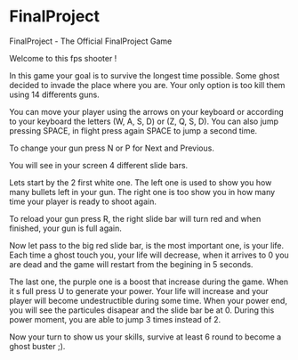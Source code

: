 # FinalProject
FinalProject - The Official FinalProject Game

Welcome to this fps shooter !

In this game your goal is to survive the longest time possible.
Some ghost decided to invade the place where you are.
Your only option is too kill them using 14 differents guns.

You can move your player using the arrows on your keyboard or according to your keyboard the letters (W, A, S, D) or (Z, Q, S, D).
You can also jump pressing SPACE, in flight press again SPACE to jump a second time.

To change your gun press N or P for Next and Previous.

You will see in your screen 4 different slide bars.

Lets start by the 2 first white one.
The left one is used to show you how many bullets left in your gun.
The right one is too show you in how many time your player is ready to shoot again.

To reload your gun press R, the right slide bar will turn red and when finished, your gun is full again.

Now let pass to the big red slide bar, is the most important one, is your life.
Each time a ghost touch you, your life will decrease, when it arrives to 0 you are dead and the game will restart from the begining in 5 seconds.

The last one, the purple one is a boost that increase during the game. When it s full press U to generate your power.
Your life will increase and your player will become undestructible during some time. When your power end, you will see the particules disapear and the slide bar be at 0.
During this power moment, you are able to jump 3 times instead of 2.

Now your turn to show us your skills, survive at least 6 round to become a ghost buster ;).